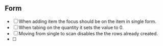 ## Form
- [ ] When adding item the focus should be on the item in single form.
- [ ] When tabing on the quantity it sets the value to 0.
- [ ] Moving from single to scan disables the the rows already created.
- [ ] 